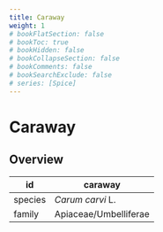 ```yaml
---
title: Caraway
weight: 1
# bookFlatSection: false
# bookToc: true
# bookHidden: false
# bookCollapseSection: false
# bookComments: false
# bookSearchExclude: false
# series: [Spice]
---
```


# Caraway
## Overview

|   id  |       caraway       |
|-------|---------------------|
|species|   *Carum carvi* L.  |
| family|Apiaceae/Umbelliferae|